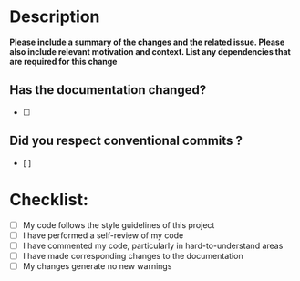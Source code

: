# Description

__Please include a summary of the changes and the related issue. Please also include relevant motivation and context. List any dependencies that are required for this change__

## Has the documentation changed?

- [ ]

## Did you respect conventional commits ?

- [ ]

# Checklist:

- [ ] My code follows the style guidelines of this project
- [ ] I have performed a self-review of my code
- [ ] I have commented my code, particularly in hard-to-understand areas
- [ ] I have made corresponding changes to the documentation
- [ ] My changes generate no new warnings
